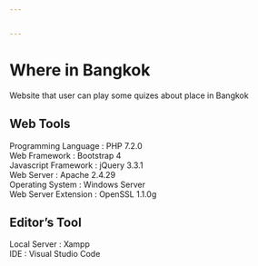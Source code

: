 ```yaml
---


---
```


<h1 id="where-in-bangkok">Where in Bangkok</h1>
<p>Website that user can play some quizes about place in Bangkok</p>
<h2 id="web-tools">Web Tools</h2>
<p>Programming Language : PHP 7.2.0<br>
Web Framework : Bootstrap 4<br>
Javascript Framework : jQuery 3.3.1<br>
Web Server : Apache 2.4.29<br>
Operating System : Windows Server<br>
Web Server Extension : OpenSSL 1.1.0g</p>
<h2 id="editors-tool">Editor’s Tool</h2>
<p>Local Server : Xampp<br>
IDE : Visual Studio Code</p>

